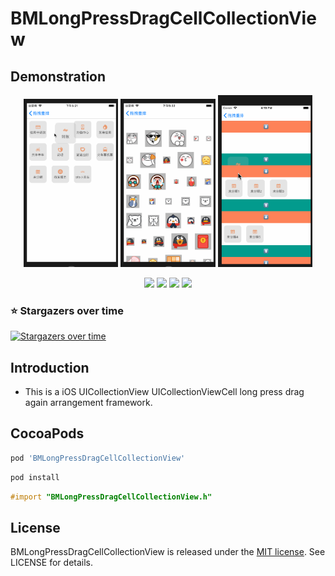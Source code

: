 # BMLongPressDragCellCollectionView

## Demonstration

<p align="center">
    <img  width="30%" src="1.gif"/>
    <img  width="30%" src="2.gif"/>
    <img  width="30%" src="3.gif"/>
<p/>

<p align="center">
<a href="#"><img src="https://img.shields.io/cocoapods/v/BMLongPressDragCellCollectionView.svg"></a>
<a href="#"><img src="https://img.shields.io/badge/platform-iOS-red.svg"></a>
<a href="#"><img src="https://img.shields.io/badge/language-Objective--C-orange.svg"></a>
<a href="#"><img src="https://img.shields.io/badge/licenses-MIT-red.svg"></a>

</p>


### ⭐️ Stargazers over time

[![Stargazers over time](https://starchart.cc/liangdahong/BMLongPressDragCellCollectionView.svg)](https://starchart.cc/liangdahong/BMLongPressDragCellCollectionView)


## Introduction

- This is a iOS UICollectionView UICollectionViewCell long press drag  again arrangement framework.

##  CocoaPods

```ruby
pod 'BMLongPressDragCellCollectionView'
```

```ruby
pod install
```

```objective-c
#import "BMLongPressDragCellCollectionView.h"
```

## License    

BMLongPressDragCellCollectionView is released under the [MIT license](LICENSE). See LICENSE for details.
